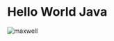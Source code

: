 # Hello World Java

![maxwell]([https://tenor.com/ru/view/maxwell-spin-meme-cat-smile-gif-17937593572174984660](https://media.tenor.com/El89itaAWsIAAAAi/maxwell.gif))
